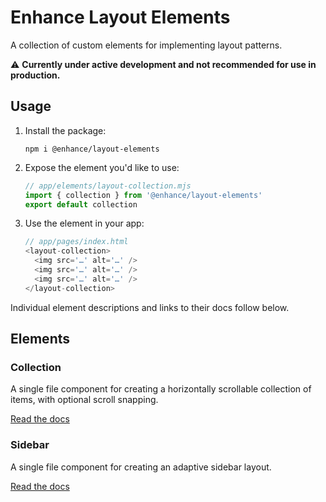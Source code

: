 # Enhance Layout Elements
A collection of custom elements for implementing layout patterns.

⚠️ **Currently under active development and not recommended for use in production.**

## Usage

1. Install the package:
    ```shell
    npm i @enhance/layout-elements
    ```
1. Expose the element you'd like to use:
    ```js
    // app/elements/layout-collection.mjs
    import { collection } from '@enhance/layout-elements'
    export default collection
1. Use the element in your app:
    ```js
    // app/pages/index.html
    <layout-collection>
      <img src='…' alt='…' />
      <img src='…' alt='…' />
      <img src='…' alt='…' />
    </layout-collection>
    ```
    
Individual element descriptions and links to their docs follow below.

## Elements

### Collection

A single file component for creating a horizontally scrollable collection of items, with optional scroll snapping.

[Read the docs](https://github.com/enhance-dev/layout-elements/tree/main/packages/collection)

### Sidebar

A single file component for creating an adaptive sidebar layout.

[Read the docs](https://github.com/enhance-dev/layout-elements/tree/main/packages/sidebar)
